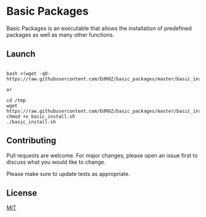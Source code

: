 # Basic Packages

Basic Packages is an executable that allows the installation of predefined packages as well as many other functions.

## Launch

```console

bash <(wget -qO- https://raw.githubusercontent.com/EdR0Z/basic_packages/master/basic_install.sh)

or

cd /tmp
wget https://raw.githubusercontent.com/EdR0Z/basic_packages/master/basic_install.sh
chmod +x basic_install.sh
./basic_install.sh
```

## Contributing
Pull requests are welcome. For major changes, please open an issue first to discuss what you would like to change.

Please make sure to update tests as appropriate.

## License
[MIT](https://choosealicense.com/licenses/mit/)
